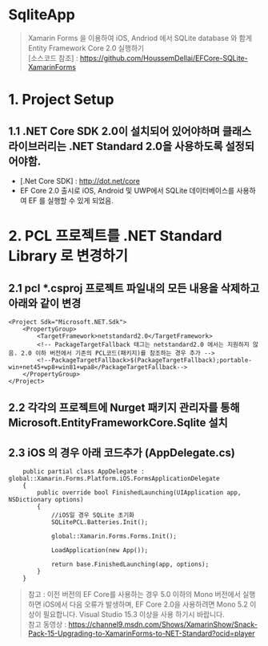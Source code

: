 # SqliteApp
>Xamarin Forms 을 이용하여 iOS, Andriod 에서 SQLite database 와 함게 Entity Framework Core 2.0 실행하기<br/>
>[소스코드 참조] : https://github.com/HoussemDellai/EFCore-SQLite-XamarinForms <br/>


# 1. Project Setup
## 1.1 .NET Core SDK 2.0이 설치되어 있어야하며 클래스 라이브러리는 .NET Standard 2.0을 사용하도록 설정되어야함.
- [.Net Core SDK] : http://dot.net/core
- EF Core 2.0 출시로 iOS, Android 및 UWP에서 SQLite 데이터베이스를 사용하여 EF 를 실행할 수 있게 되었음.

# 2. PCL 프로젝트를 .NET Standard Library 로 변경하기 
## 2.1 pcl  *.csproj 프로젝트 파일내의 모든 내용을 삭제하고 아래와 같이 변경
```
<Project Sdk="Microsoft.NET.Sdk">
    <PropertyGroup>
        <TargetFramework>netstandard2.0</TargetFramework>
        <!-- PackageTargetFallback 태그는 netstandard2.0 에서는 지원하지 않음. 2.0 이하 버전에서 기존의 PCL코드(패키지)를 참조하는 경우 추가 -->
        <!--PackageTargetFallback>$(PackageTargetFallback);portable-win+net45+wp8+win81+wpa8</PackageTargetFallback-->
    </PropertyGroup>
</Project>
```
## 2.2 각각의 프로젝트에 Nurget 패키지 관리자를 통해 Microsoft.EntityFrameworkCore.Sqlite 설치
## 2.3 iOS 의 경우 아래 코드추가 (AppDelegate.cs)
```
    public partial class AppDelegate : global::Xamarin.Forms.Platform.iOS.FormsApplicationDelegate
    {
        public override bool FinishedLaunching(UIApplication app, NSDictionary options)
        {
            //iOS일 경우 SQLite 초기화
            SQLitePCL.Batteries.Init();

            global::Xamarin.Forms.Forms.Init();

            LoadApplication(new App());

            return base.FinishedLaunching(app, options);
        }
    }
```

>참고 : 이전 버전의 EF Core를 사용하는 경우 5.0 이하의 Mono 버전에서 실행하면 iOS에서 다음 오류가 발생하며, EF Core 2.0을 사용하려면 Mono 5.2 이상이 필요합니다. Visual Studio 15.3 이상을 사용 하기시 바랍니다.<br/>
>참고 동영상 : https://channel9.msdn.com/Shows/XamarinShow/Snack-Pack-15-Upgrading-to-XamarinForms-to-NET-Standard?ocid=player

